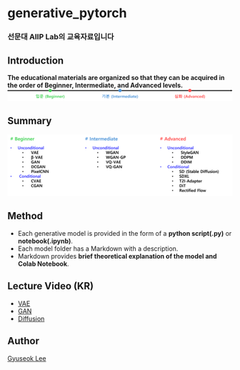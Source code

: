 # generative_pytorch
### 선문대 AIIP Lab의 교육자료입니다
## Introduction
**The educational materials are organized so that they can be acquired in the order of Beginner, Intermediate, and Advanced levels.**
![order](assets/main/order.png)
## Summary
![contents](assets/main/contents.png)
## Method
- Each generative model is provided in the form of a **python script(.py)** or **notebook(.ipynb)**.
- Each model folder has a Markdown with a description.
- Markdown provides **brief theoretical explanation of the model and Colab Notebook**.
## Lecture Video (KR)
- [VAE](https://www.youtube.com/watch?v=aWrm_CUBPLk)
- [GAN](https://www.youtube.com/watch?v=vZdEGcLU_8U)
- [Diffusion](https://www.youtube.com/watch?v=jaPPALsUZo8&t=697s)
## Author
[Gyuseok Lee](https://github.com/gyuseok0917)
